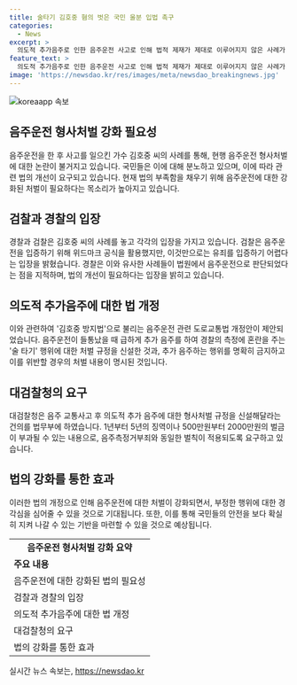 ```yaml
---
title: 술타기 김호중 혐의 벗은 국민 울분 입법 촉구
categories:
  - News
excerpt: >
  의도적 추가음주로 인한 음주운전 사고로 인해 법적 제재가 제대로 이루어지지 않은 사례가 논란을 빚고 있습니다. 이에 관련 법을 강화하여 음주운전자들을 강력하게 처벌해야 한다는 요구가 높아지고 있습니다. 현재 검찰에 의한 유죄 판결이 어렵다는 점과 이에 대한 법조계의 관측이 나오고 있으나, 김호중 방지법이라 불리는 도로교통법 개정안 2건이 발의되어 음주운전자들에 대한 강력한 제재를 요구하고 있습니다. 음주운전자들에 대한 벌금 및 징역형이 강화될 예정이며, 이러한 법안이 보완 수단으로서 효과를 발휘할 것으로 기대됩니다.
feature_text: >
  의도적 추가음주로 인한 음주운전 사고로 인해 법적 제재가 제대로 이루어지지 않은 사례가 논란을 빚고 있습니다. 이에 관련 법을 강화하여 음주운전자들을 강력하게 처벌해야 한다는 요구가 높아지고 있습니다. 현재 검찰에 의한 유죄 판결이 어렵다는 점과 이에 대한 법조계의 관측이 나오고 있으나, 김호중 방지법이라 불리는 도로교통법 개정안 2건이 발의되어 음주운전자들에 대한 강력한 제재를 요구하고 있습니다. 음주운전자들에 대한 벌금 및 징역형이 강화될 예정이며, 이러한 법안이 보완 수단으로서 효과를 발휘할 것으로 기대됩니다.
image: 'https://newsdao.kr/res/images/meta/newsdao_breakingnews.jpg'
---
```


<p><img src="https://newsdao.kr/res/images/meta/newsdao_breakingnews.jpg" alt="koreaapp 속보" /></p>

<h2 data-ke-size="size26">음주운전 형사처벌 강화 필요성</h2>

<p data-ke-size="size16">음주운전을 한 후 사고를 일으킨 가수 김호중 씨의 사례를 통해, 현행 음주운전 형사처벌에 대한 논란이 불거지고 있습니다. 국민들은 이에 대해 분노하고 있으며, 이에 따라 관련 법의 개선이 요구되고 있습니다. 현재 법의 부족함을 채우기 위해 음주운전에 대한 강화된 처벌이 필요하다는 목소리가 높아지고 있습니다.</p>

<h2 data-ke-size="size26">검찰과 경찰의 입장</h2>

<p data-ke-size="size16">경찰과 검찰은 김호중 씨의 사례를 놓고 각각의 입장을 가지고 있습니다. 검찰은 음주운전을 입증하기 위해 위드마크 공식을 활용했지만, 이것만으로는 유죄를 입증하기 어렵다는 입장을 밝혔습니다. 경찰은 이와 유사한 사례들이 법원에서 음주운전으로 판단되었다는 점을 지적하며, 법의 개선이 필요하다는 입장을 밝히고 있습니다.</p>

<h2 data-ke-size="size26">의도적 추가음주에 대한 법 개정</h2>

<p data-ke-size="size16">이와 관련하여 '김호중 방지법'으로 불리는 음주운전 관련 도로교통법 개정안이 제안되었습니다. 음주운전이 들통났을 때 급하게 추가 음주를 하여 경찰의 측정에 혼란을 주는 '술 타기' 행위에 대한 처벌 규정을 신설한 것과, 추가 음주하는 행위를 명확히 금지하고 이를 위반할 경우의 처벌 내용이 명시된 것입니다.</p>

<h2 data-ke-size="size26">대검찰청의 요구</h2>

<p data-ke-size="size16">대검찰청은 음주 교통사고 후 의도적 추가 음주에 대한 형사처벌 규정을 신설해달라는 건의를 법무부에 하였습니다. 1년부터 5년의 징역이나 500만원부터 2000만원의 벌금이 부과될 수 있는 내용으로, 음주측정거부죄와 동일한 벌칙이 적용되도록 요구하고 있습니다.</p>

<h2 data-ke-size="size26">법의 강화를 통한 효과</h2>

<p data-ke-size="size16">이러한 법의 개정으로 인해 음주운전에 대한 처벌이 강화되면서, 부정한 행위에 대한 경각심을 심어줄 수 있을 것으로 기대됩니다. 또한, 이를 통해 국민들의 안전을 보다 확실히 지켜 나갈 수 있는 기반을 마련할 수 있을 것으로 예상됩니다.</p>

<table>
    <tbody>
        <tr>
            <td style="text-align: center; height: 17px;"><b>음주운전 형사처벌 강화 요약</b></td>
        </tr>
        <tr>
            <td><b>주요 내용</b></td>
        </tr>
        <tr>
            <td>음주운전에 대한 강화된 법의 필요성</td>
        </tr>
        <tr>
            <td>검찰과 경찰의 입장</td>
        </tr>
        <tr>
            <td>의도적 추가음주에 대한 법 개정</td>
        </tr>
        <tr>
            <td>대검찰청의 요구</td>
        </tr>
        <tr>
            <td>법의 강화를 통한 효과</td>
        </tr>
    </tbody>
</table>
실시간 뉴스 속보는, <a href="https://newsdao.kr" rel="dofollow">https://newsdao.kr</a>


